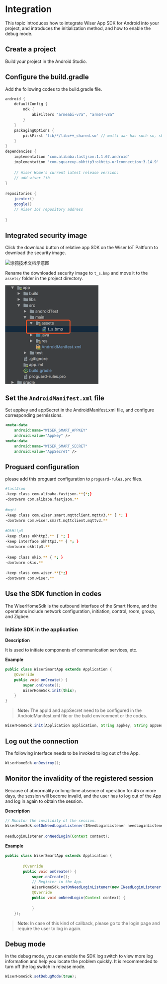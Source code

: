 # Integration
This topic introduces how to integrate Wiser App SDK for Android into your project, and introduces the initialization method, and how to enable the debug mode.

## Create a project

Build your project in the Android Studio.

## Configure the build.gradle

Add the following codes to the build.gradle file.

```groovy
android {
	defaultConfig {
		ndk {
			abiFilters "armeabi-v7a", "arm64-v8a"
		}
	}
	packagingOptions {
		pickFirst 'lib/*/libc++_shared.so' // multi aar has such so, should pick first.
	}
}
dependencies {
	implementation 'com.alibaba:fastjson:1.1.67.android'
	implementation 'com.squareup.okhttp3:okhttp-urlconnection:3.14.9'

	// Wiser Home's current latest release version:
	// add wiser lib
}

repositories {
	jcenter()
	google()
	// Wiser IoT repository address

}
```



## Integrated security image

Click the download button of relative app SDK on the Wiser IoT Paltform to download the security image.

<img src="https://airtake-public-data-1254153901.cos.ap-shanghai.myqcloud.com/goat/20210109/9c00f6ef83594c46955c78db01bb8a8c.png" alt="涂鸦技术文档示意图" width="500"/>

Rename the downloaded security image to `t_s.bmp` and move it to the `assets/` folder in the project directory.

<img src="./img/16e6be1c-16e3-4b84-b575-f093d90daa23.png" alt="涂鸦技术文档示意图" width="300"/>

## Set the `AndroidManifest.xml` file

Set appkey and appSecret in the AndroidManifest.xml file, and configure corresponding permissions.

```xml
<meta-data
	android:name="WISER_SMART_APPKEY"
	android:value="Appkey" />
<meta-data
	android:name="WISER_SMART_SECRET"
	android:value="AppSecret" />
```

## Proguard configuration

please add this proguard configuration to `proguard-rules.pro` files.

```bash
#fastJson
-keep class com.alibaba.fastjson.**{*;}
-dontwarn com.alibaba.fastjson.**

#mqtt
-keep class com.wiser.smart.mqttclient.mqttv3.** { *; }
-dontwarn com.wiser.smart.mqttclient.mqttv3.**

#OkHttp3
-keep class okhttp3.** { *; }
-keep interface okhttp3.** { *; }
-dontwarn okhttp3.**

-keep class okio.** { *; }
-dontwarn okio.**

-keep class com.wiser.**{*;}
-dontwarn com.wiser.**
```

## Use the SDK function in codes

The WiserHomeSdk is the outbound interface of the Smart Home, and the operations include network configuration, initiation, control, room, group, and Zigbee.

### Initiate SDK in the application

**Description**

It is used to initiate components of communication services, etc.

**Example**

```java
public class WiserSmartApp extends Application {
	@Override
	public void onCreate() {
		super.onCreate();
		WiserHomeSdk.init(this);
	}
}
```

>**Note:** The appId and appSecret need to be configured in the AndroidManifest.xml file or the build environment or the codes.

```java
WiserHomeSdk.init(Application application, String appkey, String appSerect)
```

## Log out the connection

The following interface needs to be invoked to log out of the App.

```java
WiserHomeSdk.onDestroy();
```

## Monitor the invalidity of the registered session

Because of abnormality or long-time absence of operation for 45 or more days, the session will become invalid, and the user has to log out of the App and log in again to obtain the session.

**Description**

```java
// Monitor the invalidity of the session.
WiserHomeSdk.setOnNeedLoginListener(INeedLoginListener needLoginListener);

needLoginListener.onNeedLogin(Context context);
```

**Example**

```java
public class WiserSmartApp extends Application {

		@Override
		public void onCreate() {
			super.onCreate();
			// Register in the App.
			WiserHomeSdk.setOnNeedLoginListener(new INeedLoginListener(){
			@Override
			public void onNeedLogin(Context context) {

			}
	});
```

> **Note**: In case of this kind of callback, please go to the login page and require the user to log in again.

## Debug mode

In the debug mode, you can enable the SDK log switch to view more log information and help you locate the problem quickly. It is recommended to turn off the log switch in release mode.

```java
WiserHomeSdk.setDebugMode(true);
```